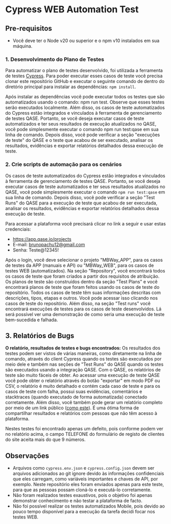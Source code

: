 # Cypress WEB Automation Test

## Pre-requisitos
* Você deve ter o Node v20 ou superior e o npm v10 instalados em sua máquina.

### **1. Desenvolvimento do Plano de Testes**

Para automatizar o plano de testes desenvolvido, foi utilizada a ferramenta de testes [Cypress](https://www.cypress.io/). Para poder executar esses casos de teste você precisa clonar este repositório GitHub e executar o seguinte comando de dentro do diretório principal para instalar as dependências: `npm install`.

Após instalar as dependências você pode executar todos os testes que são automatizados usando o comando: npm run test. Observe que esses testes serão executados localmente. Além disso, os casos de teste automatizados do Cypress estão integrados e vinculados à ferramenta de gerenciamento de testes QASE. Portanto, se você deseja executar casos de teste automatizados e ter seus resultados de execução atualizados no QASE, você pode simplesmente executar o comando npm run test:qase em sua linha de comando. Depois disso, você pode verificar a seção "execuções de teste" do QASE e o teste que acabou de ser executado, analisar os resultados, evidências e exportar relatórios detalhados dessa execução de teste.

### **2. Crie scripts de automação para os cenários**

Os casos de teste automatizados do Cypress estão integrados e vinculados à ferramenta de gerenciamento de testes QASE. Portanto, se você deseja executar casos de teste automatizados e ter seus resultados atualizados no QASE, você pode simplesmente executar o comando `npm run test:qase` em sua linha de comando. Depois disso, você pode verificar a seção "Test Runs" do QASE para a execução de teste que acabou de ser executada, analisar os resultados, evidências e exportar relatórios detalhados dessa execução de teste.

Para acessar a plataforma você precisará clicar no link a seguir e usar estas credenciais:
- https://app.qase.io/projects
- E-mail: brunopachu12@gmail.com
- Senha: Teste@12345!

Após o login, você deve selecionar o projeto "MBWay_APP", para os casos de testes da APP (manuais e API) ou "MBWay_WEB", para os casos de testes WEB (automatizados). 
Na seção "Repository", você encontrará todos os casos de teste que foram criados a partir dos requisitos de atribuição.
Os planos de teste são construídos dentro da seção "Test Plans" e você encontrará planos de teste que foram feitos usando os casos de teste do repositório. Todos os casos de teste têm suas informações descritas com descrições, tipos, etapas e outros. Você pode acessar isso clicando nos casos de teste do repositório.
Além disso, na seção "Test runs" você encontrará execuções de testes para os casos de teste desenvolvidos. Lá será possível ver uma demonstração de como seria uma execução de teste bem-sucedida e falhada.

## **3. Relatórios de Bugs**

**O relatório, resultados de testes e bugs encontrados:**
Os resultados dos testes podem ser vistos de várias maneiras, como diretamente na linha de comando, através do client Cypress quando os testes são executados por meio dele e também nas seções de "Test Runs" do QASE quando os testes são executados usando a integração QASE.
Com o QASE, os relatórios de teste são muito fáceis de obter. Ao acessar uma execução de teste QASE você pode obter o relatório através do botão "exportar" em modo PDF ou CSV, o relatório é muito detalhado e contém cada caso de teste e para os casos de teste com falha, possui suas evidências, comentários e stacktraces (quando executado de forma automatizada) conectado corretamente. Além disso, você também pode gerar um relatório completo por meio de um link público ([como este](https://app.qase.io/public/report/1384870dd7298b83745d21d98ba405e79b482fa5?tab=execution#test-cases)). É uma ótima forma de compartilhar resultados e relatórios com pessoas que não têm acesso à plataforma.

Nestes testes foi encontrado apenas um defeito, pois conforme podem ver no relatório acima, o campo TELEFONE do formulário de registo de clientes do site aceita mais do que 9 números.

## Observações
- Arquivos como `cypress.env.json` e `cypress.config.json` devem ser arquivos adicionados ao git ignore devido às informações confidenciais que eles carregam, como variáveis ​​importantes e chaves de API, por exemplo. Neste repositório eles foram enviados apenas para este teste, para que as pessoas possam cloná-lo e executá-lo corretamente.
- Não foram realizados testes exaustivos, pois o objetivo foi apenas demonstrar conhecimento e não testar a plataforma de facto.
- Não foi possível realizar os testes automatizados Mobile, pois devido ao pouco tempo disponível para a execução da tarefa decidi focar nos testes WEB.